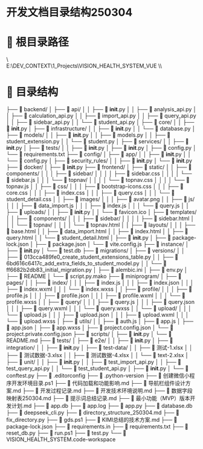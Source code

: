 # 开发文档目录结构250304

# 📂 根目录路径
\\\
E:\DEV_CONTEXT\1_Projects\VISION_HEALTH_SYSTEM_VUE
\\\

# 📁 目录结构
├── 📁 backend/
│   ├── 📁 api/
│   │   ├── 📄 __init__.py
│   │   ├── 📄 analysis_api.py
│   │   ├── 📄 calculation_api.py
│   │   ├── 📄 import_api.py
│   │   ├── 📄 query_api.py
│   │   ├── 📄 sidebar_api.py
│   │   └── 📄 student_api.py
│   ├── 📁 core/
│   │   ├── 📄 __init__.py
│   ├── 📁 infrastructure/
│   │   ├── 📄 __init__.py
│   │   └── 📄 database.py
│   ├── 📁 models/
│   │   ├── 📄 __init__.py
│   │   ├── 📄 models.py
│   │   ├── 📄 student_extension.py
│   │   └── 📄 student.py
│   ├── 📁 services/
│   │   ├── 📄 __init__.py
│   ├── 📁 tests/
│   │   ├── 📄 __init__.py
│   ├── 📄 __init__.py
│   ├── 📄 config.py
│   └── 📄 requirements.txt
├── 📁 config/
│   ├── 📁 app/
│   │   ├── 📄 __init__.py
│   │   └── 📄 config.py
│   ├── 📁 security_rules/
│   │   ├── 📄 __init__.py
│   └── 📄 __init__.py
├── 📁 docker/
│   ├── 📄 __init__.py
├── 📁 frontend/
│   ├── 📁 static/
│   │   ├── 📁 components/
│   │   │   ├── 📁 sidebar/
│   │   │   │   ├── 📄 sidebar.css
│   │   │   │   └── 📄 sidebar.js
│   │   │   └── 📁 topnav/
│   │   │   │   └── 📄 topnav.css
│   │   │   │   └── 📄 topnav.js
│   │   ├── 📁 css/
│   │   │   ├── 📄 bootstrap-icons.css
│   │   │   ├── 📄 core.css
│   │   │   ├── 📄 index.css
│   │   │   ├── 📄 query.css
│   │   │   └── 📄 student_detail.css
│   │   ├── 📁 images/
│   │   │   ├── 📄 avatar.png
│   │   ├── 📁 js/
│   │   │   ├── 📄 data_import.js
│   │   │   ├── 📄 index.js
│   │   │   └── 📄 query.js
│   │   ├── 📁 uploads/
│   │   ├── 📄 __init__.py
│   │   └── 📄 favicon.ico
│   ├── 📁 templates/
│   │   ├── 📁 components/
│   │   │   ├── 📁 sidebar/
│   │   │   │   ├── 📄 sidebar.html
│   │   │   └── 📁 topnav/
│   │   │   │   └── 📄 topnav.html
│   │   ├── 📁 layouts/
│   │   │   ├── 📄 base.html
│   │   ├── 📄 data_import.html
│   │   ├── 📄 index.html
│   │   ├── 📄 query.html
│   │   └── 📄 student_detail.html
│   ├── 📄 __init__.py
│   ├── 📄 package-lock.json
│   ├── 📄 package.json
│   └── 📄 vite.config.js
├── 📁 instance/
│   ├── 📄 __init__.py
│   └── 📄 test.db
├── 📁 migrations/
│   ├── 📁 versions/
│   │   ├── 📄 013cca489fe0_create_student_extensions_table.py
│   │   ├── 📄 6bd616c6417c_add_extra_fields_to_student_model.py
│   │   └── 📄 ff6682b2db83_initial_migration.py
│   ├── 📄 alembic.ini
│   ├── 📄 env.py
│   ├── 📄 README
│   └── 📄 script.py.mako
├── 📁 miniprogram/
│   ├── 📁 pages/
│   │   ├── 📁 index/
│   │   │   ├── 📄 index.js
│   │   │   ├── 📄 index.json
│   │   │   ├── 📄 index.wxml
│   │   │   └── 📄 index.wxss
│   │   ├── 📁 profile/
│   │   │   ├── 📄 profile.js
│   │   │   ├── 📄 profile.json
│   │   │   ├── 📄 profile.wxml
│   │   │   └── 📄 profile.wxss
│   │   ├── 📁 query/
│   │   │   ├── 📄 query.js
│   │   │   ├── 📄 query.json
│   │   │   ├── 📄 query.wxml
│   │   │   └── 📄 query.wxss
│   │   └── 📁 upload/
│   │   │   └── 📄 upload.js
│   │   │   ├── 📄 upload.json
│   │   │   ├── 📄 upload.wxml
│   │   │   └── 📄 upload.wxss
│   ├── 📁 utils/
│   │   ├── 📄 auth.js
│   ├── 📄 app.js
│   ├── 📄 app.json
│   ├── 📄 app.wxss
│   ├── 📄 project.config.json
│   └── 📄 project.private.config.json
├── 📁 scripts/
│   ├── 📄 __init__.py
│   └── 📄 README.md
├── 📁 tests/
│   ├── 📁 e2e/
│   │   ├── 📄 __init__.py
│   ├── 📁 integration/
│   │   ├── 📄 __init__.py
│   ├── 📁 test-data/
│   │   ├── 📄 测试-1.xlsx
│   │   ├── 📄 测试数据-3.xlsx
│   │   ├── 📄 测试数据-4.xlsx
│   │   └── 📄 text-2.xlsx
│   ├── 📁 unit/
│   │   ├── 📄 __init__.py
│   │   ├── 📄 test_import_api.py
│   │   ├── 📄 test_query_api.py
│   │   └── 📄 test_student_api.py
│   ├── 📄 __init__.py
│   └── 📄 conftest.py
├── 📄 .editorconfig
├── 📄 .python-version
├── 📄 创建微信小程序开发环境目录.ps1
├── 📄 代码加载和功能影响.md
├── 📄 导航栏组件设计方案.md
├── 📄 开发过程记录.md
├── 📄 开发技术环境说明.md
├── 📄 数据字段映射表250304.md
├── 📄 提示词总结记录.md
├── 📄 最小功能（MVP）版本开发计划.md
├── 📄 app.db
├── 📄 app.log
├── 📄 app.py
├── 📄 database.db
├── 📄 deepseek_cli.py
├── 📄 directory_structure_250304.md
├── 📄 fix_directory.py
├── 📄 gds.ps1
├── 📄 KIMI总结的技术方案.md
├── 📄 package-lock.json
├── 📄 requirements.in
├── 📄 requirements.txt
├── 📄 reset_db.py
├── 📄 run.ps1
├── 📄 test.py
└── 📄 VISION_HEALTH_SYSTEM.code-workspace
